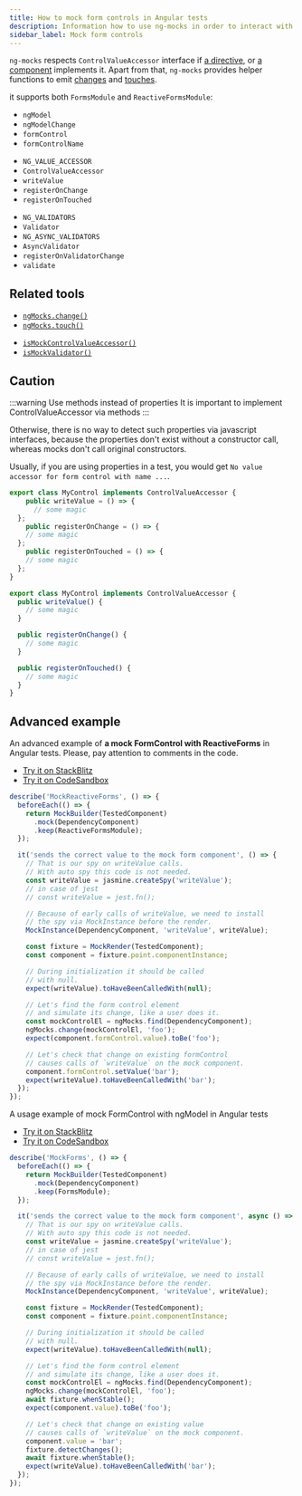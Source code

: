 ```yaml
---
title: How to mock form controls in Angular tests
description: Information how to use ng-mocks in order to interact with mock form controls in Angular tests
sidebar_label: Mock form controls
---
```


`ng-mocks` respects `ControlValueAccessor` interface if [a directive](../api/MockDirective.md),
or [a component](../api/MockComponent.md) implements it.
Apart from that, `ng-mocks` provides helper functions to emit [changes](../api/ngMocks/change.md) and [touches](../api/ngMocks/touch.md).

it supports both `FormsModule` and `ReactiveFormsModule`:

- `ngModel`
- `ngModelChange`
- `formControl`
- `formControlName`

* `NG_VALUE_ACCESSOR`
* `ControlValueAccessor`
* `writeValue`
* `registerOnChange`
* `registerOnTouched`

- `NG_VALIDATORS`
- `Validator`
- `NG_ASYNC_VALIDATORS`
- `AsyncValidator`
- `registerOnValidatorChange`
- `validate`

## Related tools

- [`ngMocks.change()`](../api/ngMocks/change.md)
- [`ngMocks.touch()`](../api/ngMocks/touch.md)

* [`isMockControlValueAccessor()`](../api/helpers/isMockControlValueAccessor.md)
* [`isMockValidator()`](../api/helpers/isMockValidator.md)

## Caution

:::warning Use methods instead of properties
It is important to implement ControlValueAccessor via methods
:::

Otherwise, there is no way to detect such properties via javascript interfaces,
because the properties don't exist without a constructor call, whereas mocks don't call original constructors.

Usually, if you are using properties in a test, you would get `No value accessor for form control with name ...`. 

```ts title="Wrong definition via properties"
export class MyControl implements ControlValueAccessor {
	public writeValue = () => {
	  // some magic
  };
	public registerOnChange = () => {
    // some magic
  };
	public registerOnTouched = () => {
    // some magic
  };
}
```

```ts title="Correct definition via methods"
export class MyControl implements ControlValueAccessor {
  public writeValue() {
    // some magic
  }

  public registerOnChange() {
    // some magic
  }

  public registerOnTouched() {
    // some magic
  }
}
```

## Advanced example

An advanced example of **a mock FormControl with ReactiveForms** in Angular tests.
Please, pay attention to comments in the code.

- [Try it on StackBlitz](https://stackblitz.com/github/ng-mocks/examples?file=src/examples/MockReactiveForms/test.spec.ts&initialpath=%3Fspec%3DMockReactiveForms)
- [Try it on CodeSandbox](https://codesandbox.io/s/github/ng-mocks/examples?file=/src/examples/MockReactiveForms/test.spec.ts&initialpath=%3Fspec%3DMockReactiveForms)

```ts
describe('MockReactiveForms', () => {
  beforeEach(() => {
    return MockBuilder(TestedComponent)
      .mock(DependencyComponent)
      .keep(ReactiveFormsModule);
  });

  it('sends the correct value to the mock form component', () => {
    // That is our spy on writeValue calls.
    // With auto spy this code is not needed.
    const writeValue = jasmine.createSpy('writeValue');
    // in case of jest
    // const writeValue = jest.fn();

    // Because of early calls of writeValue, we need to install
    // the spy via MockInstance before the render.
    MockInstance(DependencyComponent, 'writeValue', writeValue);

    const fixture = MockRender(TestedComponent);
    const component = fixture.point.componentInstance;

    // During initialization it should be called
    // with null.
    expect(writeValue).toHaveBeenCalledWith(null);

    // Let's find the form control element
    // and simulate its change, like a user does it.
    const mockControlEl = ngMocks.find(DependencyComponent);
    ngMocks.change(mockControlEl, 'foo');
    expect(component.formControl.value).toBe('foo');

    // Let's check that change on existing formControl
    // causes calls of `writeValue` on the mock component.
    component.formControl.setValue('bar');
    expect(writeValue).toHaveBeenCalledWith('bar');
  });
});
```

A usage example of mock FormControl with ngModel in Angular tests

- [Try it on StackBlitz](https://stackblitz.com/github/ng-mocks/examples?file=src/examples/MockForms/test.spec.ts&initialpath=%3Fspec%3DMockForms)
- [Try it on CodeSandbox](https://codesandbox.io/s/github/ng-mocks/examples?file=/src/examples/MockForms/test.spec.ts&initialpath=%3Fspec%3DMockForms)

```ts
describe('MockForms', () => {
  beforeEach(() => {
    return MockBuilder(TestedComponent)
      .mock(DependencyComponent)
      .keep(FormsModule);
  });

  it('sends the correct value to the mock form component', async () => {
    // That is our spy on writeValue calls.
    // With auto spy this code is not needed.
    const writeValue = jasmine.createSpy('writeValue');
    // in case of jest
    // const writeValue = jest.fn();

    // Because of early calls of writeValue, we need to install
    // the spy via MockInstance before the render.
    MockInstance(DependencyComponent, 'writeValue', writeValue);

    const fixture = MockRender(TestedComponent);
    const component = fixture.point.componentInstance;

    // During initialization it should be called
    // with null.
    expect(writeValue).toHaveBeenCalledWith(null);

    // Let's find the form control element
    // and simulate its change, like a user does it.
    const mockControlEl = ngMocks.find(DependencyComponent);
    ngMocks.change(mockControlEl, 'foo');
    await fixture.whenStable();
    expect(component.value).toBe('foo');

    // Let's check that change on existing value
    // causes calls of `writeValue` on the mock component.
    component.value = 'bar';
    fixture.detectChanges();
    await fixture.whenStable();
    expect(writeValue).toHaveBeenCalledWith('bar');
  });
});
```
